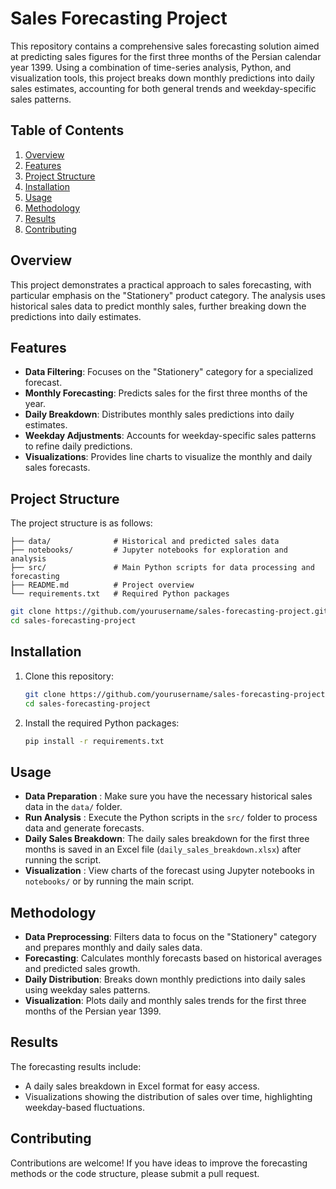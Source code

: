 # Sales Forecasting Project

This repository contains a comprehensive sales forecasting solution aimed at predicting sales figures for the first three months of the Persian calendar year 1399. Using a combination of time-series analysis, Python, and visualization tools, this project breaks down monthly predictions into daily sales estimates, accounting for both general trends and weekday-specific sales patterns.

## Table of Contents
1. [Overview](#overview)
2. [Features](#features)
3. [Project Structure](#project-structure)
4. [Installation](#installation)
5. [Usage](#usage)
6. [Methodology](#methodology)
7. [Results](#results)
8. [Contributing](#contributing)

## Overview
This project demonstrates a practical approach to sales forecasting, with particular emphasis on the "Stationery" product category. The analysis uses historical sales data to predict monthly sales, further breaking down the predictions into daily estimates.

## Features
- **Data Filtering**: Focuses on the "Stationery" category for a specialized forecast.
- **Monthly Forecasting**: Predicts sales for the first three months of the year.
- **Daily Breakdown**: Distributes monthly sales predictions into daily estimates.
- **Weekday Adjustments**: Accounts for weekday-specific sales patterns to refine daily predictions.
- **Visualizations**: Provides line charts to visualize the monthly and daily sales forecasts.

## Project Structure
The project structure is as follows:

```
├── data/              # Historical and predicted sales data
├── notebooks/         # Jupyter notebooks for exploration and analysis
├── src/               # Main Python scripts for data processing and forecasting
├── README.md          # Project overview
└── requirements.txt   # Required Python packages
```

```bash
git clone https://github.com/yourusername/sales-forecasting-project.git
cd sales-forecasting-project
```

## Installation
1. Clone this repository:
   ```bash
   git clone https://github.com/yourusername/sales-forecasting-project.git
   cd sales-forecasting-project
   ```
2. Install the required Python packages:
   ```bash
   pip install -r requirements.txt
   ```
## Usage
 * **Data Preparation** : Make sure you have the necessary historical sales data in the ```data/``` folder.
 * **Run Analysis** : Execute the Python scripts in the ```src/``` folder to process data and generate forecasts.
 * **Daily Sales Breakdown**: The daily sales breakdown for the first three months is saved in an Excel file (```daily_sales_breakdown.xlsx```) after running the script.
 * **Visualization** : View charts of the forecast using Jupyter notebooks in ```notebooks/``` or by running the main script.

## Methodology
* **Data Preprocessing**: Filters data to focus on the "Stationery" category and prepares monthly and daily sales data.
* **Forecasting**: Calculates monthly forecasts based on historical averages and predicted sales growth.
* **Daily Distribution**: Breaks down monthly predictions into daily sales using weekday sales patterns.
* **Visualization**: Plots daily and monthly sales trends for the first three months of the Persian year 1399.

## Results
The forecasting results include:

* A daily sales breakdown in Excel format for easy access.
* Visualizations showing the distribution of sales over time, highlighting weekday-based fluctuations.

## Contributing
Contributions are welcome! If you have ideas to improve the forecasting methods or the code structure, please submit a pull request.
